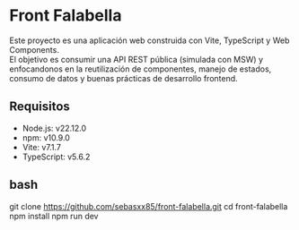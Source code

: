 # Front Falabella

Este proyecto es una aplicación web construida con Vite, TypeScript y Web Components.  
El objetivo es consumir una API REST pública (simulada con MSW) y enfocandonos en la 
reutilización de componentes, manejo de estados, consumo de datos y buenas prácticas 
de desarrollo frontend.

## Requisitos

- Node.js: v22.12.0
- npm: v10.9.0
- Vite: v7.1.7  
- TypeScript: v5.6.2  

## bash
git clone https://github.com/sebasxx85/front-falabella.git
cd front-falabella
npm install
npm run dev



